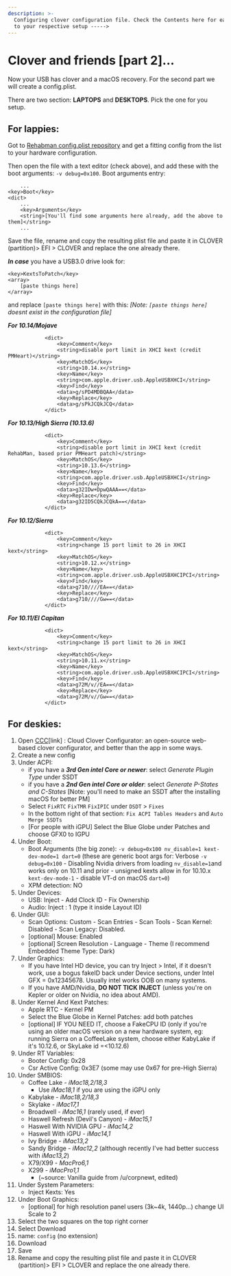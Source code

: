 ```yaml
---
description: >-
  Configuring clover configuration file. Check the Contents here for easy access
  to your respective setup ----->
---
```


# Clover and friends \[part 2\]...

Now your USB has clover and a macOS recovery. For the second part we will create a config.plist.

There are two section: **LAPTOPS** and **DESKTOPS**. Pick the one for you setup.

## For lappies:

Got to [Rehabman config.plist repository](https://github.com/RehabMan/OS-X-Clover-Laptop-Config) and get a fitting config from the list to your hardware configuration.

Then open the file with a text editor \(check above\), and add these with the boot arguments: `-v debug=0x100`. Boot arguments entry:

```markup
	...
<key>Boot</key>
<dict>
	...
	<key>Arguments</key>
	<string>[You'll find some arguments here already, add the above to them]</string>
	...
```

Save the file, rename and copy the resulting plist file and paste it in CLOVER \(partition\)&gt; EFI &gt; CLOVER and replace the one already there.

_**In case**_ you have a USB3.0 drive look for:

```markup
<key>KextsToPatch</key>
<array>
    [paste things here]
</array>
```

and replace `[paste things here]` with this: _\[Note: `[paste things here]` doesnt exist in the configuration file\]_

_**For 10.14/Mojave**_

```markup
			<dict>
				<key>Comment</key>
				<string>disable port limit in XHCI kext (credit PMHeart)</string>
				<key>MatchOS</key>
				<string>10.14.x</string>
				<key>Name</key>
				<string>com.apple.driver.usb.AppleUSBXHCI</string>
				<key>Find</key>
				<data>g/sPD4MDBQAA</data>
				<key>Replace</key>
				<data>g/sPkJCQkJCQ</data>
			</dict>
```

_**For 10.13/High Sierra \(10.13.6\)**_

```markup
			<dict>
				<key>Comment</key>
				<string>disable port limit in XHCI kext (credit RehabMan, based prior PMHeart patch)</string>
				<key>MatchOS</key>
				<string>10.13.6</string>
				<key>Name</key>
				<string>com.apple.driver.usb.AppleUSBXHCI</string>
				<key>Find</key>
				<data>g32IDw+DpwQAAA==</data>
				<key>Replace</key>
				<data>g32ID5CQkJCQkA==</data>
			</dict>
```

_**For 10.12/Sierra**_

```markup
			<dict>
				<key>Comment</key>
				<string>change 15 port limit to 26 in XHCI kext</string>
				<key>MatchOS</key>
				<string>10.12.x</string>
				<key>Name</key>
				<string>com.apple.driver.usb.AppleUSBXHCIPCI</string>
				<key>Find</key>
				<data>g710////EA==</data>
				<key>Replace</key>
				<data>g710////Gw==</data>
			</dict>
```

_**For 10.11/El Capitan**_

```markup
			<dict>
				<key>Comment</key>
				<string>change 15 port limit to 26 in XHCI kext</string>
				<key>MatchOS</key>
				<string>10.11.x</string>
				<key>Name</key>
				<string>com.apple.driver.usb.AppleUSBXHCIPCI</string>
				<key>Find</key>
				<data>g72M/v//EA==</data>
				<key>Replace</key>
				<data>g72M/v//Gw==</data>
			</dict>
```

## For deskies:

1. Open [CCC](http://cloudclovereditor.altervista.org/)\[link\] : Cloud Clover Configurator: an open-source web-based clover configurator, and better than the app in some ways.
2. Create a new config
3. Under ACPI:
   * if you have a _**3rd Gen intel Core or newer**_: select _Generate Plugin Type_ under SSDT
   * if you have a _**2nd Gen intel Core or older**_: select _Generate P-States and C-States_ \[Note: you'll need to make an SSDT after the installing macOS for better PM\]
   * Select `FixRTC` `FixTMR` `FixIPIC` under `DSDT` &gt; `Fixes`
   * In the bottom right of that section: `Fix ACPI Tables Headers` and `Auto Merge SSDTs`
   * \[For people with iGPU\] Select the Blue Globe under Patches and choose GFX0 to IGPU
4. Under Boot:
   * Boot Arguments \(the big zone\): `-v debug=0x100 nv_disable=1 kext-dev-mode=1 dart=0` \(these are generic boot args for: Verbose `-v debug=0x100` - Disabling Nvidia drivers from loading `nv_disable=1`and works only on 10.11 and prior - unsigned kexts allow in for 10.10.x `kext-dev-mode-1` - disable VT-d on macOS `dart=0`\)
   * XPM detection: NO
5. Under Devices:
   * USB: Inject - Add Clock ID - Fix Ownership
   * Audio: Inject : 1 \(type it inside Layout ID\)
6. Under GUI:
   * Scan Options: Custom - Scan Entries - Scan Tools - Scan Kernel: Disabled - Scan Legacy: Disabled.
   * \[optional\] Mouse: Enabled
   * \[optional\] Screen Resolution - Language - Theme \(I recommend Embedded Theme Type: Dark\)
7. Under Graphics:
   * If you have Intel HD device, you can try Inject &gt; Intel, if it doesn't work, use a bogus fakeID back under Device sections, under Intel GFX = 0x12345678. Usually intel works OOB on many systems.
   * If you have AMD/Nvidia, **DO NOT TICK INJECT** \(unless you're on Kepler or older on Nvidia, no idea about AMD\).
8. Under Kernel And Kext Patches:
   * Apple RTC - Kernel PM
   * Select the Blue Globe in Kernel Patches: add both patches
   * \[optional\] IF YOU NEED IT, choose a FakeCPU ID \(only if you're using an older macOS version on a new hardware system, eg: running Sierra on a CoffeeLake system, choose either KabyLake if it's 10.12.6, or SkyLake id =&lt;10.12.6\)
9. Under RT Variables:
   * Booter Config: 0x28
   * Csr Active Config: 0x3E7 \(some may use 0x67 for pre-High Sierra\)
10. Under SMBIOS:
    * Coffee Lake - _iMac18,2/18,3_
      * Use _iMac18,1_ if you are using the iGPU only
    * Kabylake - _iMac18,2/18,3_
    * Skylake - _iMac17,1_
    * Broadwell - _iMac16,1_ \(rarely used, if ever\)
    * Haswell Refresh \(Devil's Canyon\) - _iMac15,1_
    * Haswell With NVIDIA GPU - _iMac14,2_
    * Haswell With iGPU - _iMac14,1_
    * Ivy Bridge - _iMac13,2_
    * Sandy Bridge - _iMac12,2_ \(although recently I've had better success with _iMac13,2_\)
    * X79/X99 - _MacPro6,1_
    * X299 - _iMacPro1,1_
      * \(~source: Vanilla guide from /u/corpnewt, edited\)
11. Under System Parameters:
    * Inject Kexts: Yes
12. Under Boot Graphics:
    * \[optional\] for high resolution panel users \(3k~4k, 1440p...\) change UI Scale to 2
13. Select the two squares on the top right corner
14. Select Download
15. name: `config` \(no extension\)
16. Download
17. Save
18. Rename and copy the resulting plist file and paste it in CLOVER \(partition\)&gt; EFI &gt; CLOVER and replace the one already there.

